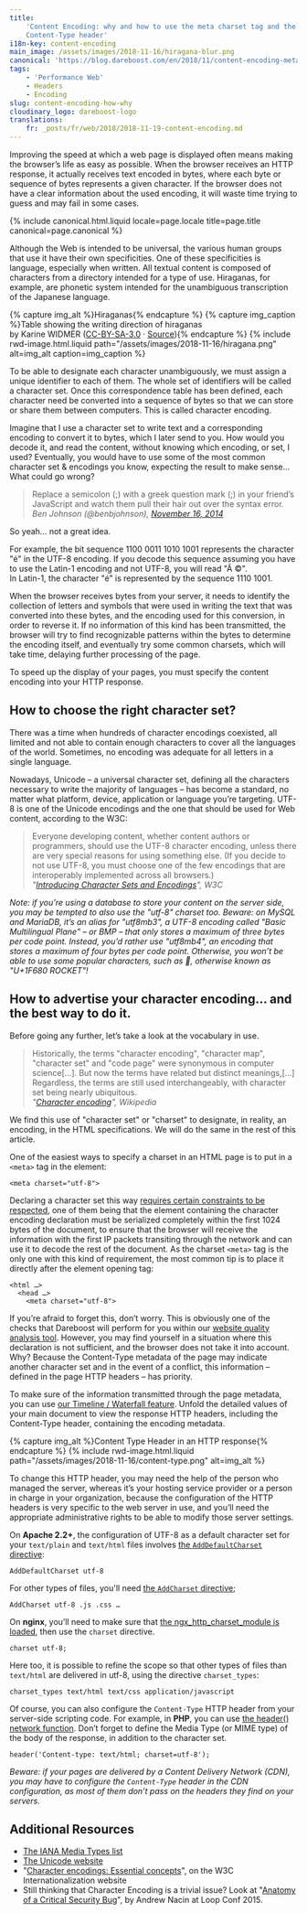 ```yaml
---
title:
    'Content Encoding: why and how to use the meta charset tag and the
    Content-Type header'
i18n-key: content-encoding
main_image: /assets/images/2018-11-16/hiragana-blur.png
canonical: 'https://blog.dareboost.com/en/2018/11/content-encoding-meta-charset-content-type-header/'
tags:
    - 'Performance Web'
    - Headers
    - Encoding
slug: content-encoding-how-why
cloudinary_logo: dareboost-logo
translations:
    fr: _posts/fr/web/2018/2018-11-19-content-encoding.md
---
```


Improving the speed at which a web page is displayed often means making the
browser’s life as easy as possible. When the browser receives an HTTP response,
it actually receives text encoded in bytes, where each byte or sequence of bytes
represents a given character. If the browser does not have a clear information
about the used encoding, it will waste time trying to guess and may fail in some
cases.

<!-- more -->

{% include canonical.html.liquid
    locale=page.locale
    title=page.title
    canonical=page.canonical
%}

Although the Web is intended to be universal, the various human groups that use
it have their own specificities. One of these specificities is language,
especially when written. All textual content is composed of characters from a
directory intended for a type of use. Hiraganas, for example, are phonetic
system intended for the unambiguous transcription of the Japanese language.

{% capture img_alt %}Hiraganas{% endcapture %} {% capture img_caption %}Table
showing the writing direction of hiraganas  
by Karine WIDMER
([CC-BY-SA-3.0](https://creativecommons.org/licenses/by-sa/3.0/) ·
[Source](https://commons.wikimedia.org/wiki/File:Table_hiragana.svg)){% endcapture %}
{% include rwd-image.html.liquid
path="/assets/images/2018-11-16/hiragana.png"
alt=img_alt
caption=img_caption
%}

To be able to designate each character unambiguously, we must assign a unique
identifier to each of them. The whole set of identifiers will be called a
character set. Once this correspondence table has been defined, each character
need be converted into a sequence of bytes so that we can store or share them
between computers. This is called character encoding.

Imagine that I use a character set to write text and a corresponding encoding to
convert it to bytes, which I later send to you. How would you decode it, and
read the content, without knowing which encoding, or set, I used? Eventually,
you would have to use some of the most common character set & encodings you
know, expecting the result to make sense… What could go wrong?

> Replace a semicolon (;) with a greek question mark (;) in your friend’s
> JavaScript and watch them pull their hair out over the syntax error.  
> <cite>Ben Johnson (@benbjohnson),
> [November 16, 2014](https://twitter.com/benbjohnson/status/533848879423578112)</cite>

So yeah… not a great idea.

For example, the bit sequence 1100 0011 1010 1001 represents the character "é"
in the UTF-8 encoding. If you decode this sequence assuming you have to use the
Latin-1 encoding and not UTF-8, you will read "Ã ©".  
In Latin-1, the character "é" is represented by the sequence 1110 1001.

When the browser receives bytes from your server, it needs to identify the
collection of letters and symbols that were used in writing the text that was
converted into these bytes, and the encoding used for this conversion, in order
to reverse it. If no information of this kind has been transmitted, the browser
will try to find recognizable patterns within the bytes to determine the
encoding itself, and eventually try some common charsets, which will take time,
delaying further processing of the page.

To speed up the display of your pages, you must specify the content encoding
into your HTTP response.

## How to choose the right character set?

There was a time when hundreds of character encodings coexisted, all limited and
not able to contain enough characters to cover all the languages of the world.
Sometimes, no encoding was adequate for all letters in a single language.

Nowadays, Unicode – a universal character set, defining all the characters
necessary to write the majority of languages – has become a standard, no matter
what platform, device, application or language you’re targeting. UTF-8 is one of
the Unicode encodings and the one that should be used for Web content, according
to the W3C:

> Everyone developing content, whether content authors or programmers, should
> use the UTF-8 character encoding, unless there are very special reasons for
> using something else. (If you decide to not use UTF-8, you must choose one of
> the few encodings that are interoperably implemented across all browsers.)  
> <cite>"[Introducing Character Sets and Encodings](https://www.w3.org/International/getting-started/characters)",
> W3C</cite>

_Note: if you’re using a database to store your content on the server side, you
may be tempted to also use the "utf-8" charset too. Beware: on MySQL and
MariaDB, it’s an alias for "utf8mb3", a UTF-8 encoding called "Basic
Multilingual Plane" – or BMP – that only stores a maximum of three bytes per
code point. Instead, you’d rather use "utf8mb4", an encoding that stores a
maximum of four bytes per code point. Otherwise, you won’t be able to use some
popular characters, such as 🚀, otherwise known as "U+1F680 ROCKET"!_

## How to advertise your character encoding… and the best way to do it.

Before going any further, let’s take a look at the vocabulary in use.

> Historically, the terms "character encoding", "character map", "character set"
> and "code page" were synonymous in computer science[…]. But now the terms have
> related but distinct meanings,[…] Regardless, the terms are still used
> interchangeably, with character set being nearly ubiquitous.  
> <cite>"[Character encoding](https://en.wikipedia.org/wiki/Character_encoding#Character_sets,_character_maps_and_code_pages)",
> Wikipedia</cite>

We find this use of "character set" or "charset" to designate, in reality, an
encoding, in the HTML specifications. We will do the same in the rest of this
article.

One of the easiest ways to specify a charset in an HTML page is to put in a
`<meta>` tag in the element:

```
<meta charset="utf-8">
```

Declaring a character set this way
[requires certain constraints to be respected](https://www.w3.org/TR/html5/document-metadata.html#specifying-the-documents-character-encoding),
one of them being that the element containing the character encoding declaration
must be serialized completely within the first 1024 bytes of the document, to
ensure that the browser will receive the information with the first IP packets
transiting through the network and can use it to decode the rest of the
document. As the charset `<meta>` tag is the only one with this kind of
requirement, the most common tip is to place it directly after the element
opening tag:

```
<html …>
  <head …>
    <meta charset="utf-8">
```

If you’re afraid to forget this, don’t worry. This is obviously one of the
checks that Dareboost will perform for you within our
[website quality analysis tool](https://www.dareboost.com/en/tool/website-analysis).
However, you may find yourself in a situation where this declaration is not
sufficient, and the browser does not take it into account. Why? Because the
Content-Type metadata of the page may indicate another character set and in the
event of a conflict, this information – defined in the page HTTP headers – has
priority.

To make sure of the information transmitted through the page metadata, you can
use
[our Timeline / Waterfall feature](https://www.dareboost.com/en/doc/analysis-report/timeline-waterfall).
Unfold the detailed values of your main document to view the response HTTP
headers, including the Content-Type header, containing the encoding metadata.

{% capture img_alt %}Content Type Header in an HTTP response{% endcapture %}
{% include rwd-image.html.liquid
path="/assets/images/2018-11-16/content-type.png"
alt=img_alt
%}

To change this HTTP header, you may need the help of the person who managed the
server, whereas it’s your hosting service provider or a person in charge in your
organization, because the configuration of the HTTP headers is very specific to
the web server in use, and you’ll need the appropriate administrative rights to
be able to modify those server settings.

On **Apache 2.2+**, the configuration of UTF-8 as a default character set for
your `text/plain` and `text/html` files involves
[the `AddDefaultCharset` directive](https://httpd.apache.org/docs/2.2/en/mod/core.html#adddefaultcharset):

```
AddDefaultCharset utf-8
```

For other types of files, you'll need
[the `AddCharset` directive](https://httpd.apache.org/docs/current/en/mod/mod_mime.html#addcharset);

```
AddCharset utf-8 .js .css …
```

On **nginx**, you’ll need to make sure that
[the ngx_http_charset_module is loaded](http://nginx.org/en/docs/http/ngx_http_charset_module.html),
then use the `charset` directive.

```
charset utf-8;
```

Here too, it is possible to refine the scope so that other types of files than
`text/html` are delivered in utf-8, using the directive `charset_types`:

```
charset_types text/html text/css application/javascript
```

Of course, you can also configure the `Content-Type` HTTP header from your
server-side scripting code. For example, in **PHP**, you can use
[the header() network function](https://php.net/manual/en/function.header.php).
Don’t forget to define the Media Type (or MIME type) of the body of the
response, in addition to the character set.

```
header('Content-type: text/html; charset=utf-8');
```

_Beware: if your pages are delivered by a Content Delivery Network (CDN), you
may have to configure the `Content-Type` header in the CDN configuration, as
most of them don’t pass on the headers they find on your servers._

## Additional Resources

-   [The IANA Media Types list](https://www.iana.org/assignments/media-types/media-types.xhtml)
-   [The Unicode website](http://www.unicode.org/)
-   "[Character encodings: Essential concepts](https://www.w3.org/International/articles/definitions-characters/#httpheader)",
    on the W3C Internationalization website
-   Still thinking that Character Encoding is a trivial issue? Look at
    "[Anatomy of a Critical Security Bug](https://www.youtube.com/watch?v=yQaRUEwEKxE)",
    by Andrew Nacin at Loop Conf 2015.
